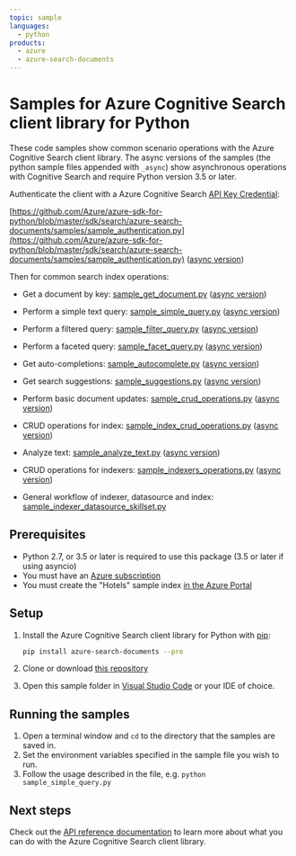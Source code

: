 ```yaml
---
topic: sample
languages:
  - python
products:
  - azure
  - azure-search-documents
---
```


# Samples for Azure Cognitive Search client library for Python

These code samples show common scenario operations with the Azure Cognitive
Search client library. The async versions of the samples (the python sample
files appended with `_async`) show asynchronous operations with Cognitive Search
and require Python version 3.5 or later.

Authenticate the client with a Azure Cognitive Search [API Key Credential](https://docs.microsoft.com/azure/search/search-security-api-keys):

[https://github.com/Azure/azure-sdk-for-python/blob/master/sdk/search/azure-search-documents/samples/sample_authentication.py](https://github.com/Azure/azure-sdk-for-python/blob/master/sdk/search/azure-search-documents/samples/sample_authentication.py) ([async version](https://github.com/Azure/azure-sdk-for-python/blob/master/sdk/search/azure-search-documents/samples/async_samples/sample_authentication_async.py))

Then for common search index operations:

* Get a document by key: [sample_get_document.py](https://github.com/Azure/azure-sdk-for-python/blob/master/sdk/search/azure-search-documents/samples/sample_get_document.py) ([async version](https://github.com/Azure/azure-sdk-for-python/blob/master/sdk/search/azure-search-documents/samples/async_samples/sample_get_document_async.py))

* Perform a simple text query: [sample_simple_query.py](https://github.com/Azure/azure-sdk-for-python/blob/master/sdk/search/azure-search-documents/samples/sample_simple_query.py) ([async version](https://github.com/Azure/azure-sdk-for-python/blob/master/sdk/search/azure-search-documents/samples/async_samples/sample_simple_query_async.py))

* Perform a filtered query: [sample_filter_query.py](https://github.com/Azure/azure-sdk-for-python/blob/master/sdk/search/azure-search-documents/samples/sample_filter_query.py) ([async version](https://github.com/Azure/azure-sdk-for-python/blob/master/sdk/search/azure-search-documents/samples/async_samples/sample_filter_query_async.py))

* Perform a faceted query: [sample_facet_query.py](https://github.com/Azure/azure-sdk-for-python/blob/master/sdk/search/azure-search-documents/samples/sample_facet_query.py) ([async version](https://github.com/Azure/azure-sdk-for-python/blob/master/sdk/search/azure-search-documents/samples/async_samples/sample_facet_query_async.py))

* Get auto-completions: [sample_autocomplete.py](https://github.com/Azure/azure-sdk-for-python/blob/master/sdk/search/azure-search-documents/samples/sample_autocomplete.py) ([async version](https://github.com/Azure/azure-sdk-for-python/blob/master/sdk/search/azure-search-documents/samples/async_samples/sample_autocomplete_async.py))

* Get search suggestions: [sample_suggestions.py](https://github.com/Azure/azure-sdk-for-python/blob/master/sdk/search/azure-search-documents/samples/sample_suggestions.py) ([async version](https://github.com/Azure/azure-sdk-for-python/blob/master/sdk/search/azure-search-documents/samples/async_samples/sample_suggestions_async.py))

* Perform basic document updates: [sample_crud_operations.py](https://github.com/Azure/azure-sdk-for-python/blob/master/sdk/search/azure-search-documents/samples/sample_crud_operations.py) ([async version](https://github.com/Azure/azure-sdk-for-python/blob/master/sdk/search/azure-search-documents/samples/async_samples/sample_crud_operations_async.py))

* CRUD operations for index: [sample_index_crud_operations.py](https://github.com/Azure/azure-sdk-for-python/blob/master/sdk/search/azure-search-documents/samples/sample_index_crud_operations.py) ([async version](https://github.com/Azure/azure-sdk-for-python/blob/master/sdk/search/azure-search-documents/samples/async_samples/sample_index_crud_operations_async.py))

* Analyze text: [sample_analyze_text.py](https://github.com/Azure/azure-sdk-for-python/blob/master/sdk/search/azure-search-documents/samples/sample_analyze_text.py) ([async version](https://github.com/Azure/azure-sdk-for-python/blob/master/sdk/search/azure-search-documents/samples/async_samples/sample_analyze_text_async.py))

* CRUD operations for indexers: [sample_indexers_operations.py](https://github.com/Azure/azure-sdk-for-python/blob/master/sdk/search/azure-search-documents/samples/sample_indexers_operations.py) ([async version](https://github.com/Azure/azure-sdk-for-python/blob/master/sdk/search/azure-search-documents/samples/async_samples/sample_indexers_operations_async.py))

* General workflow of indexer, datasource and index: [sample_indexer_datasource_skillset.py](https://github.com/Azure/azure-sdk-for-python/blob/master/sdk/search/azure-search-documents/samples/sample_indexer_datasource_skillset.py)

## Prerequisites
* Python 2.7, or 3.5 or later is required to use this package (3.5 or later if using asyncio)
* You must have an [Azure subscription](https://azure.microsoft.com/free/)
* You must create the "Hotels" sample index [in the Azure Portal](https://docs.microsoft.com/azure/search/search-get-started-portal)


## Setup

1. Install the Azure Cognitive Search client library for Python with [pip](https://pypi.org/project/pip/):

   ```bash
   pip install azure-search-documents --pre
   ```

2. Clone or download [this repository](https://github.com/Azure/azure-sdk-for-python)
3. Open this sample folder in [Visual Studio Code](https://code.visualstudio.com) or your IDE of choice.

## Running the samples

1. Open a terminal window and `cd` to the directory that the samples are saved in.
2. Set the environment variables specified in the sample file you wish to run.
3. Follow the usage described in the file, e.g. `python sample_simple_query.py`

## Next steps

Check out the [API reference documentation](https://docs.microsoft.com/rest/api/searchservice/)
to learn more about what you can do with the Azure Cognitive Search client library.
